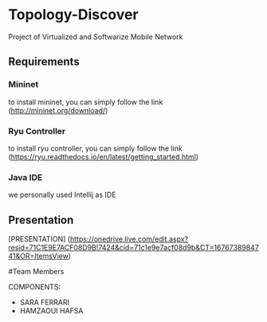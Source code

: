 # Topology-Discover
Project of Virtualized and Softwarize Mobile Network

## Requirements
### Mininet
to install mininet, you can simply follow the link
(http://mininet.org/download/)

### Ryu Controller
to install ryu controller, you can simply follow the link
(https://ryu.readthedocs.io/en/latest/getting_started.html)

### Java IDE
we personally used Intellij as IDE

## 

## Presentation
[PRESENTATION] (https://onedrive.live.com/edit.aspx?resid=71C1E9E7ACF08D9B!7424&cid=71c1e9e7acf08d9b&CT=1676738984741&OR=ItemsView)

#Team Members

COMPONENTS:
- SARA FERRARI
- HAMZAOUI HAFSA
